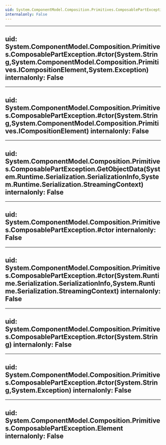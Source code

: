 ```yaml
---
uid: System.ComponentModel.Composition.Primitives.ComposablePartException
internalonly: False
---
```


---
uid: System.ComponentModel.Composition.Primitives.ComposablePartException.#ctor(System.String,System.ComponentModel.Composition.Primitives.ICompositionElement,System.Exception)
internalonly: False
---

---
uid: System.ComponentModel.Composition.Primitives.ComposablePartException.#ctor(System.String,System.ComponentModel.Composition.Primitives.ICompositionElement)
internalonly: False
---

---
uid: System.ComponentModel.Composition.Primitives.ComposablePartException.GetObjectData(System.Runtime.Serialization.SerializationInfo,System.Runtime.Serialization.StreamingContext)
internalonly: False
---

---
uid: System.ComponentModel.Composition.Primitives.ComposablePartException.#ctor
internalonly: False
---

---
uid: System.ComponentModel.Composition.Primitives.ComposablePartException.#ctor(System.Runtime.Serialization.SerializationInfo,System.Runtime.Serialization.StreamingContext)
internalonly: False
---

---
uid: System.ComponentModel.Composition.Primitives.ComposablePartException.#ctor(System.String)
internalonly: False
---

---
uid: System.ComponentModel.Composition.Primitives.ComposablePartException.#ctor(System.String,System.Exception)
internalonly: False
---

---
uid: System.ComponentModel.Composition.Primitives.ComposablePartException.Element
internalonly: False
---
